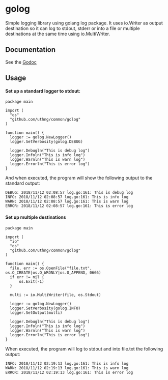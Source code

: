 # golog
Simple logging library using golang log package. It uses io.Writer as output destination so it can log to stdout, stderr
or into a file or multiple destinations at the same time using io.MultiWriter.

## Documentation
See the [Godoc](https://godoc.org/github.com/uthng/golog)

## Usage

#### Set up a standard logger to stdout:

```
package main

import (
  "os"
  "github.com/uthng/common/golog"
)

function main() {
  logger := golog.NewLogger()
  logger.SetVerbosity(golog.DEBUG)

  logger.Debugln("This is debug log")
  logger.Infoln("This is info log")
  logger.Warnln("This is warn log")
  logger.Errorln("This is error log")
}
```

And when executed, the program will show the following output to the standard output:

```
DEBUG: 2018/11/12 02:08:57 log.go:161: This is debug log
INFO: 2018/11/12 02:08:57 log.go:161: This is info log
WARN: 2018/11/12 02:08:57 log.go:161: This is warn log
ERROR: 2018/11/12 02:08:57 log.go:161: This is error log
```

#### Set up multiple destinations
```
package main

import (
  "io"
  "os"
  "github.com/uthng/common/golog"
)

function main() {
  file, err := os.OpenFile("file.txt", os.O_CREATE|os.O_WRONLY|os.O_APPEND, 0666)
  if err != nil {
	  os.Exit(-1)
  }

  multi := io.MultiWriter(file, os.Stdout)

  logger := golog.NewLogger()
  logger.SetVerbosity(golog.INFO)
  logger.SetOutput(multi)
  
  logger.Debugln("This is debug log")
  logger.Infoln("This is info log")
  logger.Warnln("This is warn log")
  logger.Errorln("This is error log")
}
```

When executed, the program will log to stdout and into file.txt the following output:

```
INFO: 2018/11/12 02:19:13 log.go:161: This is info log
WARN: 2018/11/12 02:19:13 log.go:161: This is warn log
ERROR: 2018/11/12 02:19:13 log.go:161: This is error log
```
